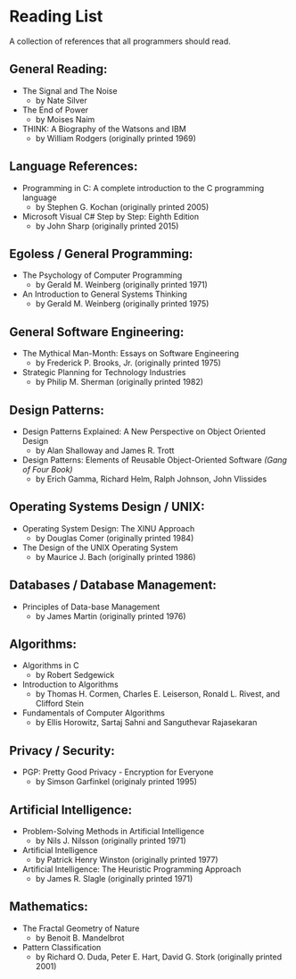 # Reading List
A collection of references that all programmers should read.

## General Reading:

* The Signal and The Noise
    * by Nate Silver
* The End of Power
    * by Moises Naim
* THINK: A Biography of the Watsons and IBM
    * by William Rodgers (originally printed 1969)

## Language References:

* Programming in C: A complete introduction to the C programming language
    * by Stephen G. Kochan (originally printed 2005)
* Microsoft Visual C# Step by Step: Eighth Edition
    * by John Sharp (originally printed 2015)

## Egoless / General Programming:

* The Psychology of Computer Programming
    * by Gerald M. Weinberg (originally printed 1971)
* An Introduction to General Systems Thinking
    * by Gerald M. Weinberg (originally printed 1975)

## General Software Engineering:

* The Mythical Man-Month: Essays on Software Engineering
    * by Frederick P. Brooks, Jr. (originally printed 1975)
* Strategic Planning for Technology Industries
    * by Philip M. Sherman (originally printed 1982)

## Design Patterns:

* Design Patterns Explained: A New Perspective on Object Oriented Design
    * by Alan Shalloway and James R. Trott
* Design Patterns: Elements of Reusable Object-Oriented Software *(Gang of Four Book)*
    * by Erich Gamma, Richard Helm, Ralph Johnson, John Vlissides

## Operating Systems Design / UNIX:

* Operating System Design: The XINU Approach
    * by Douglas Comer (originally printed 1984)
* The Design of the UNIX Operating System
    * by Maurice J. Bach (originally printed 1986)

## Databases / Database Management:

* Principles of Data-base Management
    * by James Martin (originally printed 1976)

## Algorithms:

* Algorithms in C
    * by Robert Sedgewick
* Introduction to Algorithms
    * by Thomas H. Cormen, Charles E. Leiserson, Ronald L. Rivest, and Clifford Stein
* Fundamentals of Computer Algorithms
    * by Ellis Horowitz, Sartaj Sahni and Sanguthevar Rajasekaran

## Privacy / Security:

* PGP: Pretty Good Privacy - Encryption for Everyone
    * by Simson Garfinkel (originaly printed 1995)

## Artificial Intelligence:

* Problem-Solving Methods in Artificial Intelligence
    * by Nils J. Nilsson (originally printed 1971)
* Artificial Intelligence
    * by Patrick Henry Winston (originally printed 1977)
* Artificial Intelligence: The Heuristic Programming Approach
    * by James R. Slagle (originally printed 1971)

## Mathematics:

* The Fractal Geometry of Nature
    * by Benoit B. Mandelbrot
* Pattern Classification
    * by Richard O. Duda, Peter E. Hart, David G. Stork (originally printed 2001)
